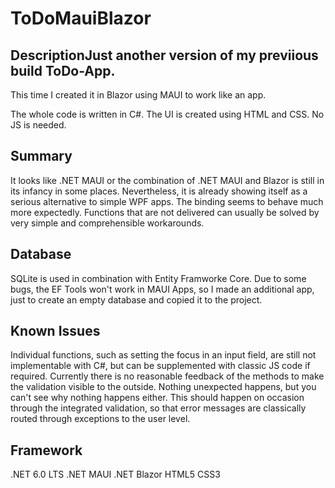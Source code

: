 # ToDoMauiBlazor

## DescriptionJust another version of my previious build ToDo-App.
This time I created it in Blazor using MAUI to work like an app.

The whole code is written in C#. The UI is created using HTML and CSS. No JS is needed.

## Summary
It looks like .NET MAUI or the combination of .NET MAUI and Blazor is still in its infancy in some places. Nevertheless, it is already showing itself as a serious alternative to simple WPF apps. The binding seems to behave much more expectedly. Functions that are not delivered can usually be solved by very simple and comprehensible workarounds.

## Database
SQLite is used in combination with Entity Framworke Core.
Due to some bugs, the EF Tools won't work in MAUI Apps, so I made an additional app, just to create an empty database and copied it to the project.

## Known Issues
Individual functions, such as setting the focus in an input field, are still not implementable with C#, but can be supplemented with classic JS code if required.
Currently there is no reasonable feedback of the methods to make the validation visible to the outside. Nothing unexpected happens, but you can't see why nothing happens either. This should happen on occasion through the integrated validation, so that error messages are classically routed through exceptions to the user level.

## Framework
.NET 6.0 LTS
.NET MAUI
.NET Blazor
HTML5
CSS3
